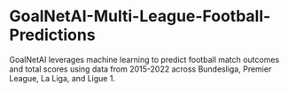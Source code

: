 # GoalNetAI-Multi-League-Football-Predictions
GoalNetAI leverages machine learning to predict football match outcomes and total scores using data from 2015-2022 across Bundesliga, Premier League, La Liga, and Ligue 1.
